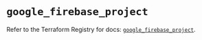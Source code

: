 # `google_firebase_project`

Refer to the Terraform Registry for docs: [`google_firebase_project`](https://registry.terraform.io/providers/hashicorp/google-beta/6.39.0/docs/resources/google_firebase_project).
